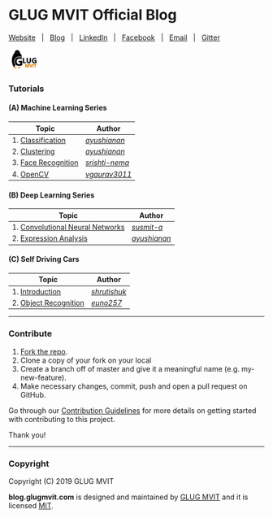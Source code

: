 # GLUG MVIT Official Blog

[Website](http://www.glugmvit.com/) &nbsp; | &nbsp; [Blog](http://blog.glugmvit.com/) &nbsp; | &nbsp; [LinkedIn](https://in.linkedin.com/company/glugmvit) &nbsp; | &nbsp; [Facebook](https://www.facebook.com/groups/193504514397500/) &nbsp; | &nbsp; [Email](mailto:glugmvit@gmail.com) &nbsp; | &nbsp; [Gitter](https://gitter.im/glugmvit/community)

![](assets/images/logo_full_rect.png)

### Tutorials

#### (A) Machine Learning Series
|Topic|Author|
|-|-|
|1. [Classification](https://blog.glugmvit.com/email-classifier/)|[*ayushianan*](https://github.com/ayushianan)|
|2. [Clustering](https://blog.glugmvit.com/clustering/)|[*ayushianan*](https://github.com/ayushianan)|
|3. [Face Recognition](https://blog.glugmvit.com/face-recognition/)|[*srishti-nema*](https://github.com/srishti-nema)|
|4. [OpenCV](https://blog.glugmvit.com/opencv/)|[*vgaurav3011*](https://github.com/vgaurav3011)|

#### (B) Deep Learning Series
|Topic|Author|
|-|-|
|1. [Convolutional Neural Networks](https://blog.glugmvit.com/convolutional-neural-networks/)|[*susmit-a*](https://github.com/susmit-a)|
|2. [Expression Analysis](https://blog.glugmvit.com/expression-analysis/)|[*ayushianan*](https://github.com/ayushianan)|

#### (C) Self Driving Cars
|Topic|Author|
|-|-|
|1. [Introduction](https://blog.glugmvit.com/self-drivivg-cars/)|[*shrutishuk*](https://github.com/shrutishuk)|
|2. [Object Recognition](https://blog.glugmvit.com/object-recognition/)|[*euno257*](https://github.com/Euno257)|

-----------------
### Contribute

1. [Fork the repo](https://github.com/glugmvit/glugmvit.github.io).
2. Clone a copy of your fork on your local
3. Create a branch off of master and give it a meaningful name (e.g. my-new-feature).
4. Make necessary changes, commit, push and open a pull request on GitHub.

Go through our [Contribution Guidelines](https://github.com/glugmvit/glugmvit.github.io/blob/master/CONTRIBUTING.md) for more details on getting started with contributing to this project.

Thank you!

-----------------
### Copyright

Copyright (C) 2019 GLUG MVIT

**blog.glugmvit.com** is designed and maintained by [GLUG MVIT](https://www.glugmvit.com) and it is licensed [MIT](https://github.com/glugmvit/glugmvit.github.io/blob/master/LICENSE).
